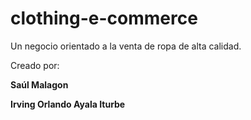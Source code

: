 # clothing-e-commerce

Un negocio orientado a la venta de ropa de alta calidad.

Creado por:

**Saúl Malagon**

**Irving Orlando Ayala Iturbe**

